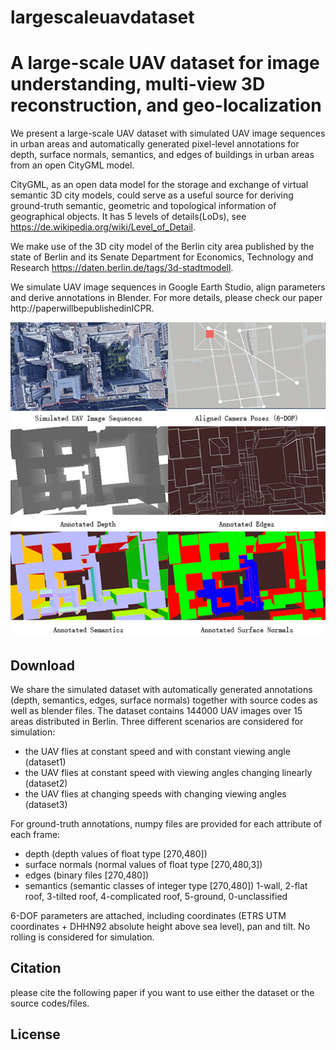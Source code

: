 # largescaleuavdataset
# A large-scale UAV dataset for image understanding, multi-view 3D reconstruction, and geo-localization
We present a large-scale UAV dataset with simulated UAV image sequences in urban areas and automatically generated pixel-level annotations for depth, surface normals, semantics, and edges of buildings in urban areas from an open CityGML model.

CityGML, as an open data model for the storage and exchange of virtual semantic 3D
city models, could serve as a useful source for deriving ground-truth semantic, geometric and topological information of geographical objects. It has 5 levels of details(LoDs), see https://de.wikipedia.org/wiki/Level_of_Detail.

We make use of the 3D city model of the Berlin city area published by the state of Berlin and its Senate Department for Economics, Technology and Research https://daten.berlin.de/tags/3d-stadtmodell.


We simulate UAV image sequences in Google Earth Studio, align parameters and derive annotations in Blender. For more details, please check our paper http://paperwillbepublishedinICPR.

![ ](simulateandrender.gif)

## Download
We share the simulated dataset with automatically generated annotations (depth, semantics, edges, surface normals) together with source codes as well as blender files. The dataset contains 144000 UAV images over 15 areas distributed in Berlin.
Three different scenarios are considered for simulation:
- the UAV flies at constant speed and with constant viewing
angle (dataset1)
- the UAV flies at constant speed with viewing angles
changing linearly (dataset2)
- the UAV flies at changing speeds with changing viewing
angles (dataset3)

For ground-truth annotations, numpy files are provided for each attribute of each frame: 
- depth (depth values of float type [270,480])
- surface normals (normal values of float type  [270,480,3])
- edges (binary files [270,480])
- semantics (semantic classes of integer type [270,480])
  1-wall, 2-flat roof, 3-tilted roof, 4-complicated roof, 5-ground, 0-unclassified

6-DOF parameters are attached, including coordinates (ETRS UTM coordinates + DHHN92 absolute height above sea level), pan and tilt. No rolling is considered for simulation. 

## Citation

please cite the following paper if you want to use either the dataset or the source codes/files.

## License
